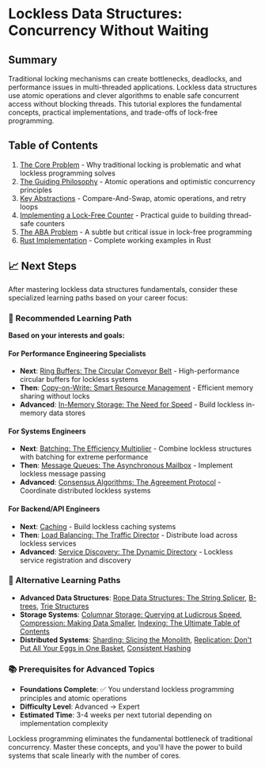 # Lockless Data Structures: Concurrency Without Waiting

## Summary

Traditional locking mechanisms can create bottlenecks, deadlocks, and performance issues in multi-threaded applications. Lockless data structures use atomic operations and clever algorithms to enable safe concurrent access without blocking threads. This tutorial explores the fundamental concepts, practical implementations, and trade-offs of lock-free programming.

## Table of Contents

1. [The Core Problem](./01-concepts-01-the-core-problem.md) - Why traditional locking is problematic and what lockless programming solves
2. [The Guiding Philosophy](./01-concepts-02-the-guiding-philosophy.md) - Atomic operations and optimistic concurrency principles
3. [Key Abstractions](./01-concepts-03-key-abstractions.md) - Compare-And-Swap, atomic operations, and retry loops
4. [Implementing a Lock-Free Counter](./02-guides-01-implementing-a-lock-free-counter.md) - Practical guide to building thread-safe counters
5. [The ABA Problem](./03-deep-dive-01-the-aba-problem.md) - A subtle but critical issue in lock-free programming
6. [Rust Implementation](./04-rust-implementation.md) - Complete working examples in Rust

## 📈 Next Steps

After mastering lockless data structures fundamentals, consider these specialized learning paths based on your career focus:

### 🎯 Recommended Learning Path

**Based on your interests and goals:**

#### For Performance Engineering Specialists
- **Next**: [Ring Buffers: The Circular Conveyor Belt](../ring-buffers-the-circular-conveyor-belt/README.md) - High-performance circular buffers for lockless systems
- **Then**: [Copy-on-Write: Smart Resource Management](../copy-on-write/README.md) - Efficient memory sharing without locks
- **Advanced**: [In-Memory Storage: The Need for Speed](../in-memory-storage-the-need-for-speed/README.md) - Build lockless in-memory data stores

#### For Systems Engineers
- **Next**: [Batching: The Efficiency Multiplier](../batching/README.md) - Combine lockless structures with batching for extreme performance
- **Then**: [Message Queues: The Asynchronous Mailbox](../message-queues-the-asynchronous-mailbox/README.md) - Implement lockless message passing
- **Advanced**: [Consensus Algorithms: The Agreement Protocol](../consensus-algorithms-the-agreement-protocol/README.md) - Coordinate distributed lockless systems

#### For Backend/API Engineers
- **Next**: [Caching](../caching/README.md) - Build lockless caching systems
- **Then**: [Load Balancing: The Traffic Director](../load-balancing-the-traffic-director/README.md) - Distribute load across lockless services
- **Advanced**: [Service Discovery: The Dynamic Directory](../service-discovery-the-dynamic-directory/README.md) - Lockless service registration and discovery

### 🔗 Alternative Learning Paths

- **Advanced Data Structures**: [Rope Data Structures: The String Splicer](../rope-data-structures-the-string-splicer/README.md), [B-trees](../b-trees/README.md), [Trie Structures](../trie-structures-the-autocomplete-expert/README.md)
- **Storage Systems**: [Columnar Storage: Querying at Ludicrous Speed](../columnar-storage/README.md), [Compression: Making Data Smaller](../compression/README.md), [Indexing: The Ultimate Table of Contents](../indexing-the-ultimate-table-of-contents/README.md)
- **Distributed Systems**: [Sharding: Slicing the Monolith](../sharding-slicing-the-monolith/README.md), [Replication: Don't Put All Your Eggs in One Basket](../replication-dont-put-all-your-eggs-in-one-basket/README.md), [Consistent Hashing](../consistent-hashing/README.md)

### 📚 Prerequisites for Advanced Topics

- **Foundations Complete**: ✅ You understand lockless programming principles and atomic operations
- **Difficulty Level**: Advanced → Expert
- **Estimated Time**: 3-4 weeks per next tutorial depending on implementation complexity

Lockless programming eliminates the fundamental bottleneck of traditional concurrency. Master these concepts, and you'll have the power to build systems that scale linearly with the number of cores.